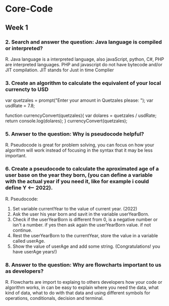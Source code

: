 # Core-Code
## Week 1
### 2. Search and answer the question: Java language is compiled or interpreted?
R. Java language is a interpreted language, also javaScript, python, C#, PHP are interpreted languages. PHP and javascript do not have bytecode and/or JIT compilation. JIT stands for Just in time Complier
### 3. Create an algorithm to calculate the equivalent of your local currencty to USD

var quetzales = prompt("Enter your amount in Quetzales please: ");
var usdRate = 7.8;

function currencyConvert(quetzales){
    var dolares = quetzales / usdRate;
    return console.log(dolares);
}
currencyConvert(quetzales);

### 5. Anwser to the question: Why is pseudocode helpful?
R. Pseudocode is great for problem solving, you can focus on how your algorithm will work instead of focusing in the syntax that it may be less important.
### 6. Create a pseudocode to calculate the aproximated age of a user base on the year they born, (you can define a variable with the actual year if you need it, like for example i could define Y <-- 2022).
R. Pseudocode: 
  1. Set variable currentYear to the value of current year. (2022)
  2. Ask the user his year born and savit in the variable userYearBorn.
  3. Check if the userYearBorn is different from 0, is a negative number or isn't a number. if yes then ask again the userYearBorn value. if not continue.
  4. Rest the userYearBorn to the currentYear, store the value in a variable called userAge.
  5. Show the value of userAge and add some string. (Congratulations! you have userAge years!)
### 8. Answer to the question: Why are flowcharts important to us as developers?
R. Flowcharts are import to explaing to others developers how your code or algorithm works, in can be easy to explain where you need the data, what kind of data, what to do with that data and using different symbols for operations, conditionals, decision and terminal. 
